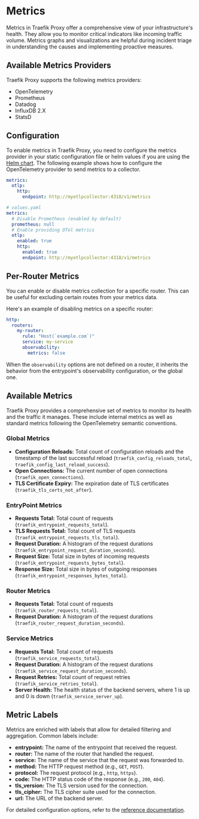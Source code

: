 # Metrics

Metrics in Traefik Proxy offer a comprehensive view of your infrastructure's health. They allow you to monitor critical indicators like incoming traffic volume. Metrics graphs and visualizations are helpful during incident triage in understanding the causes and implementing proactive measures.

## Available Metrics Providers

Traefik Proxy supports the following metrics providers:

- OpenTelemetry
- Prometheus
- Datadog
- InfluxDB 2.X
- StatsD

## Configuration

To enable metrics in Traefik Proxy, you need to configure the metrics provider in your static configuration file or helm values if you are using the [Helm chart](https://github.com/traefik/traefik-helm-chart). The following example shows how to configure the OpenTelemetry provider to send metrics to a collector.

```yaml tab="Structured (YAML)"
metrics:
  otlp:
    http:
      endpoint: http://myotlpcollector:4318/v1/metrics
```

```yaml tab="Helm Values"
# values.yaml
metrics:
  # Disable Prometheus (enabled by default)
  prometheus: null
  # Enable providing OTel metrics
  otlp:
    enabled: true
    http:
      enabled: true
      endpoint: http://myotlpcollector:4318/v1/metrics
```

## Per-Router Metrics

You can enable or disable metrics collection for a specific router. This can be useful for excluding certain routes from your metrics data.

Here's an example of disabling metrics on a specific router:

```yaml tab="Structured (YAML)"
http:
  routers:
    my-router:
      rule: "Host(`example.com`)"
      service: my-service
      observability:
        metrics: false
```

When the `observability` options are not defined on a router, it inherits the behavior from the entrypoint's observability configuration, or the global one.

## Available Metrics

Traefik Proxy provides a comprehensive set of metrics to monitor its health and the traffic it manages. These include internal metrics as well as standard metrics following the OpenTelemetry semantic conventions.

### Global Metrics

- **Configuration Reloads:** Total count of configuration reloads and the timestamp of the last successful reload (`traefik_config_reloads_total`, `traefik_config_last_reload_success`).
- **Open Connections:** The current number of open connections (`traefik_open_connections`).
- **TLS Certificate Expiry:** The expiration date of TLS certificates (`traefik_tls_certs_not_after`).

### EntryPoint Metrics

- **Requests Total:** Total count of requests (`traefik_entrypoint_requests_total`).
- **TLS Requests Total:** Total count of TLS requests (`traefik_entrypoint_requests_tls_total`).
- **Request Duration:** A histogram of the request durations (`traefik_entrypoint_request_duration_seconds`).
- **Request Size:** Total size in bytes of incoming requests (`traefik_entrypoint_requests_bytes_total`).
- **Response Size:** Total size in bytes of outgoing responses (`traefik_entrypoint_responses_bytes_total`).

### Router Metrics

- **Requests Total:** Total count of requests (`traefik_router_requests_total`).
- **Request Duration:** A histogram of the request durations (`traefik_router_request_duration_seconds`).

### Service Metrics

- **Requests Total:** Total count of requests (`traefik_service_requests_total`).
- **Request Duration:** A histogram of the request durations (`traefik_service_request_duration_seconds`).
- **Request Retries:** Total count of request retries (`traefik_service_retries_total`).
- **Server Health:** The health status of the backend servers, where 1 is up and 0 is down (`traefik_service_server_up`).

## Metric Labels

Metrics are enriched with labels that allow for detailed filtering and aggregation. Common labels include:

- **entrypoint:** The name of the entrypoint that received the request.
- **router:** The name of the router that handled the request.
- **service:** The name of the service that the request was forwarded to.
- **method:** The HTTP request method (e.g., `GET`, `POST`).
- **protocol:** The request protocol (e.g., `http`, `https`).
- **code:** The HTTP status code of the response (e.g., `200`, `404`).
- **tls_version:** The TLS version used for the connection.
- **tls_cipher:** The TLS cipher suite used for the connection.
- **url:** The URL of the backend server.

For detailed configuration options, refer to the [reference documentation](../reference/install-configuration/observability/metrics.md).
